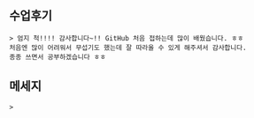 

## 수업후기 

    > 엄지 척!!!! 감사합니다~!! GitHub 처음 접하는데 많이 배웠습니다. ㅎㅎ
    처음엔 많이 어려워서 무섭기도 했는데 잘 따라올 수 있게 해주셔서 감사합니다. 
    종종 쓰면서 공부하겠습니다 ㅎㅎ

## 메세지

    > 

